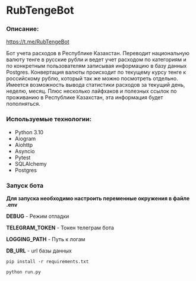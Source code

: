 # RubTengeBot

### Описание:

https://t.me/RubTengeBot

Бот учета расходов в Республике Казахстан. Переводит национальную валюту тенге в русские рубли и ведет учет расходом по категориям и по 
конкретным пользователям записывая информацию в базу данных Postgres. Конвертация валюты происходит по текущему курсу тенге к российскому 
рублю, который так же можно посмотреть отдельно. Имеется возможность вывода статистики расходов за текущий день, неделю, месяц. Плюс несколько
лайфхаков и полезных ссылок по проживанию в Республике Казахстан, эта информация будет пополняться.

### Используемые технологии:

- Python 3.10
- Aiogram
- Aiohttp
- Asyncio
- Pytest
- SQLAlchemy
- Postgres

### Запуск бота

**Для запуска необходимо настроить переменные окружения в файле .env**

**DEBUG** - Режим отладки

**TELEGRAM_TOKEN** - Токен телеграм бота

**LOGGING_PATH** - Путь к логам

**DB_URL** - url базы данных



`pip install -r requirements.txt`

`python run.py`
